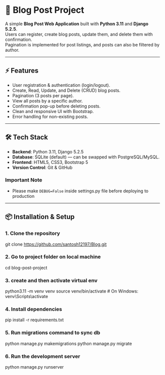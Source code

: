 # 📝 Blog Post Project

A simple **Blog Post Web Application** built with **Python 3.11** and **Django 5.2.5**.  
Users can register, create blog posts, update them, and delete them with confirmation.  
Pagination is implemented for post listings, and posts can also be filtered by author.  

---

## ⚡ Features
- User registration & authentication (login/logout).
- Create, Read, Update, and Delete (CRUD) blog posts.
- Pagination (3 posts per page).
- View all posts by a specific author.
- Confirmation pop-up before deleting posts.
- Clean and responsive UI with Bootstrap.
- Error handling for non-existing posts.

---

## 🛠️ Tech Stack
- **Backend**: Python 3.11, Django 5.2.5
- **Database**: SQLite (default) — can be swapped with PostgreSQL/MySQL.
- **Frontend**: HTML5, CSS3, Bootstrap 5
- **Version Control**: Git & GitHub

### Important Note
- Please make `DEBUG=False` inside settings.py file before deploying to production

---

## 📦 Installation & Setup

### 1. Clone the repository
git clone https://github.com/santosh12197/Blog.git

### 2. Go to project folder on local machine
cd blog-post-project

### 3. create and then activate virtual env
python3.11 -m venv venv
source venv/bin/activate   # On Windows: venv\Scripts\activate

### 4. Install dependencies
pip install -r requirements.txt

### 5. Run migrations command to sync db
python manage.py makemigrations
python manage.py migrate

### 6. Run the development server
python manage.py runserver


